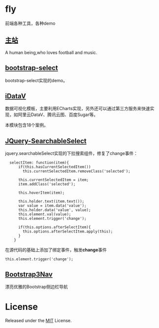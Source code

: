 # fly
前端各种工具，各种demo

## [主站](https://eelve.com)

A human being,who loves football and music. 

## [bootstrap-select](bootstrap-select/index.html)

bootstrap-select实现的demo。

## [iDataV](iDataV/index.html)

数据可视化模板，主要利用ECharts实现，另外还可以通过第三方服务来快速实现，如阿里云DataV、腾讯云图、百度Sugar等。

本模块包含18个案例。 

## [JQuery-SearchableSelect](JQuery-SearchableSelect/index.html)

jquery.searchableSelect实现的下拉搜索组件，修复了change事件：

```
  selectItem: function(item){
      if(this.hasCurrentSelectedItem())
        this.currentSelectedItem.removeClass('selected');

      this.currentSelectedItem = item;
      item.addClass('selected');

      this.hoverItem(item);

      this.holder.text(item.text());
      var value = item.data('value');
      this.holder.data('value', value);
      this.element.val(value);
      this.element.trigger('change');

      if(this.options.afterSelectItem){
        this.options.afterSelectItem.apply(this);
      }
    }
```

在源代码的基础上添加了绑定事件，触发**change**事件

```
this.element.trigger('change');
```

## [Bootstrap3Nav](Bootstrap3Nav/index.html)

漂亮优雅的Bootstrap侧边栏导航

# License
Released under the [MIT](LICENSE) License.
